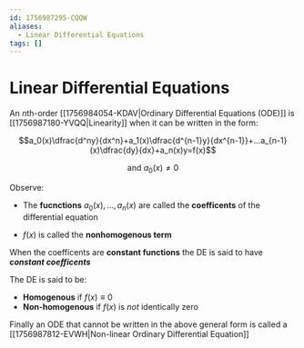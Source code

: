 ```yaml
---
id: 1756987295-CQQW
aliases:
  - Linear Differential Equations
tags: []
---
```


# Linear Differential Equations

An *n*th-order [[1756984054-KDAV|Ordinary Differential Equations (ODE)]] is [[1756987180-YVQQ|Linearity]] when it can be written in the form:

$$a_0(x)\dfrac{d^ny}{dx^n}+a_1(x)\dfrac{d^{n-1}y}{dx^{n-1}}+...a_{n-1}(x)\dfrac{dy}{dx}+a_n(x)y=f(x)$$

$$\text{and } a_0(x) \neq 0$$

Observe:
* The **fucnctions** $a_0(x), ..., a_n(x)$ are called the **coefficents** of the differential equation
<!-- TODO: Elaborate on what the nonhomen term is -->
* $f(x)$ is called the **nonhomogenous term** 

<!-- TODO: What is the bearing of this statment? -->
When the coefficents are **constant functions** the DE is said to have ***constant coefficents***

The DE is said to be:
* **Homogenous** if $f(x)\equiv 0$
* **Non-homogenous** if $f(x)$ is *not* identically zero


Finally an ODE that cannot be written in the above general form is called a [[1756987812-EVWH|Non-linear Ordinary Differential Equation]]


